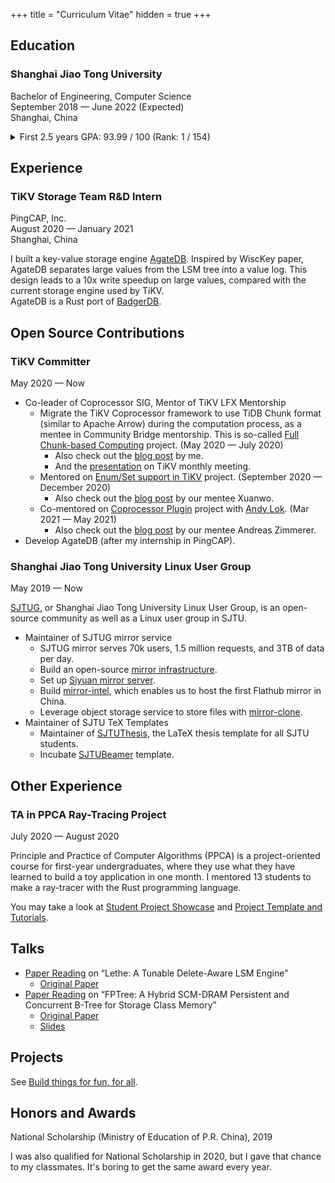 +++
title = "Curriculum Vitae"
hidden = true
+++



## Education

### Shanghai Jiao Tong University

Bachelor of Engineering, Computer Science \
September 2018 — June 2022 (Expected) \
Shanghai, China

<details>
<summary>First 2.5 years GPA: 93.99 / 100 (Rank: 1 / 154)</summary>

* Full-score (100/100) courses
    * CS154: C++ Programming Language (Fall 2018)
    * CS149: Data Structure (Spring 2019)
    * MS125: Principle and Practice of Computer Algorithms (Summer 2019)
    * CS241: Principles and Practice of Problem Solving (Fall 2019)
    [[final project + presentation]](https://github.com/skyzh/Meteor)
    * CS307: Operating System (Spring 2020)
    * CS356: Operating System Projects (Spring 2020)
    [[final project + presentation]](https://github.com/skyzh/oom_killer)
    * CS145: Computer Architecture Experiments (Spring 2020)
    [[final project + report]](https://github.com/skyzh/mips-cpu)
* Other A+ courses
    * (95/100) CS359: Computer Architecture (Spring 2020)
    * (96/100) EI209: Computer Organization (Spring 2020)
    * (96/100) CS339: Computer Networks (Fall 2020)
    * (95/100) CS236: Cloud Computing (Fall 2020)
    * (99/100) CS410: Artificial Intelligence (Fall 2020)
    * (99/100) CS467: Theory of Computation (Fall 2020)
    * etc.
</details>

## Experience

### TiKV Storage Team R&D Intern

PingCAP, Inc. \
August 2020 — January 2021 \
Shanghai, China

I built a key-value storage engine [AgateDB][agatedb].
Inspired by WiscKey paper, AgateDB separates large values 
from the LSM tree into a value log. This design leads to a 
10x write speedup on large values, compared with the
current storage engine used by TiKV. \
AgateDB is a Rust port of [BadgerDB][badger].

[badger]: https://github.com/dgraph-io/badger
[agatedb]: https://github.com/tikv/agatedb

## Open Source Contributions

### TiKV Committer

May 2020 — Now

* Co-leader of Coprocessor SIG, Mentor of TiKV LFX Mentorship
    * Migrate the TiKV Coprocessor framework to use TiDB Chunk format (similar to Apache Arrow) during the computation process, as a mentee in Community Bridge mentorship. This is so-called [Full Chunk-based Computing](https://github.com/tikv/tikv/issues/7724) project. (May 2020 — July 2020)
        * Also check out the [blog post](https://tikv.org/blog/communitybridge-mentorship/) by me.
        * And the [presentation](https://youtu.be/46zhiiDBT5w?t=682) on TiKV monthly meeting.
    * Mentored on [Enum/Set support in TiKV](https://github.com/tikv/tikv/issues/9066) project. (September 2020 — December 2020)
        * Also check out the [blog post](https://tikv.org/blog/my-experience-in-flx-for-tikv/) by our mentee Xuanwo.
    * Co-mentored on [Coprocessor Plugin](https://github.com/tikv/tikv/issues/9747) project with [Andy Lok](https://github.com/andylokandy). (Mar 2021 — May 2021)
        * Also check out the [blog post](https://tikv.org/blog/lfx-2021-copr-v2/) by our mentee Andreas Zimmerer.
* Develop AgateDB (after my internship in PingCAP).

### Shanghai Jiao Tong University Linux User Group

May 2019 — Now

[SJTUG](https://github.com/sjtug/), or Shanghai Jiao Tong University Linux User Group,
is an open-source community as well as a Linux user group in SJTU.

* Maintainer of SJTUG mirror service
    * SJTUG mirror serves 70k users, 1.5 million requests, and 3TB of data per day.
    * Build an open-source [mirror infrastructure](https://github.com/sjtug/mirror-docker-unified).
    * Set up [Siyuan mirror server](https://mirror.sjtu.edu.cn).
    * Build [mirror-intel](https://github.com/sjtug/mirror-intel), which enables us to host the first Flathub mirror in China.
    * Leverage object storage service to store files with [mirror-clone](https://github.com/sjtug/mirror-clone).
* Maintainer of SJTU TeX Templates
    * Maintainer of [SJTUThesis](https://github.com/sjtug/SJTUThesis), the LaTeX thesis template for all SJTU students.
    * Incubate [SJTUBeamer](https://github.com/sjtug/SJTUBeamer) template.

## Other Experience

### TA in PPCA Ray-Tracing Project

July 2020 — August 2020

Principle and Practice of Computer Algorithms (PPCA)
is a project-oriented course for first-year undergraduates,
where they use what they have learned to build a toy application
in one month. I mentored 13 students to make a ray-tracer with
the Rust programming language.

You may take a look at [Student Project Showcase](https://github.com/skyzh/raytracer-tutorial/issues/9) and [Project Template and Tutorials](https://github.com/skyzh/raytracer-tutorial).

## Talks

* [Paper Reading](https://www.bilibili.com/video/BV1Yi4y1j74S) on “Lethe: A Tunable Delete-Aware LSM Engine”
    * [Original Paper](https://arxiv.org/abs/2006.04777)
* [Paper Reading](https://www.bilibili.com/video/BV1wf4y1Y7eZ) on “FPTree: A Hybrid SCM-DRAM Persistent and Concurrent B-Tree for Storage Class Memory”
    * [Original Paper](https://wwwdb.inf.tu-dresden.de/misc/papers/2016/Oukid_FPTree.pdf)
    * [Slides](https://docs.google.com/presentation/d/1RHVP81jJHqHhzHACu98RZMNXxRMsa1pPllqjVkfIM7g)

## Projects

See [Build things for fun, for all](/pages/projects).

## Honors and Awards

National Scholarship (Ministry of Education of P.R. China), 2019

I was also qualified for National Scholarship in 2020, but I gave that chance to
my classmates. It's boring to get the same award every year.

</details>
